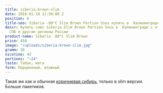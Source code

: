 ```yaml
---
title: siberia-brown-slim
date: 2018-01-18 12:58:00 Z
position: 6
title-seo: Siberia -80°C Slim Brown Portion Snus купить в  Калининграде
descr: Купить снюс Siberia Slim Brown Portion Snus в  Калининграде с отправкой в Москву,
  СПБ и другие регионы России
product-name: Siberia -80°C Slim Brown
price: 450
image: "/uploads/siberia-brown-slim.jpg"
gramm: 20
nicotine: 43
portions: "~24"
taste: Табак, мята
form: Порционный, влажный
---
```


Такая же как и обычная [коричневая сибирь](/siberia-brown.html), только в slim версии. Больше пакетиков.